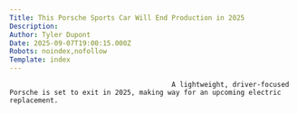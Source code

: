 ```yaml
---
Title: This Porsche Sports Car Will End Production in 2025
Description: 
Author: Tyler Dupont
Date: 2025-09-07T19:00:15.000Z
Robots: noindex,nofollow
Template: index
---
```


                                            A lightweight, driver-focused Porsche is set to exit in 2025, making way for an upcoming electric replacement.
                                        